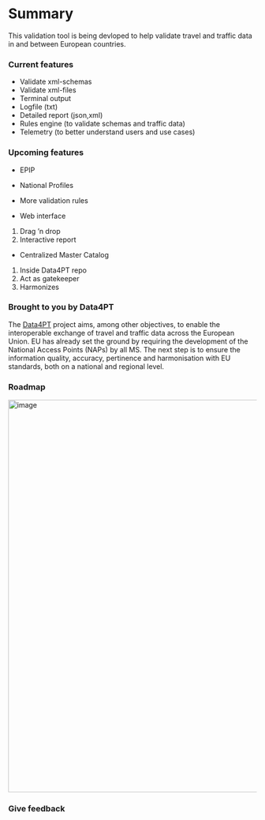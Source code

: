 # Summary
This validation tool is being devloped to help validate travel and traffic data in and between European countries.

### Current features
* Validate xml-schemas
* Validate xml-files
* Terminal output
* Logfile (txt)
* Detailed report (json,xml)
* Rules engine (to validate schemas and traffic data)
* Telemetry (to better understand users and use cases)

### Upcoming features
* EPIP
* National Profiles
* More validation rules

* Web interface
1. Drag ’n drop
2. Interactive report

* Centralized Master Catalog
1. Inside Data4PT repo
2. Act as gatekeeper
3. Harmonizes 

### Brought to you by Data4PT
The [Data4PT](https://data4pt-project.eu) project aims, among other objectives, to enable the interoperable exchange of travel and traffic data across the European Union. EU has already set the ground by requiring the development of the National Access Points (NAPs) by all MS. The next step is to ensure the information quality, accuracy, pertinence and harmonisation with EU standards, both on a national and regional level.

### Roadmap

<img width="795" alt="image" src="https://user-images.githubusercontent.com/306816/150817717-46793ec0-e0d2-4a6f-a236-3b4f5ffd7840.png">

### Give feedback
